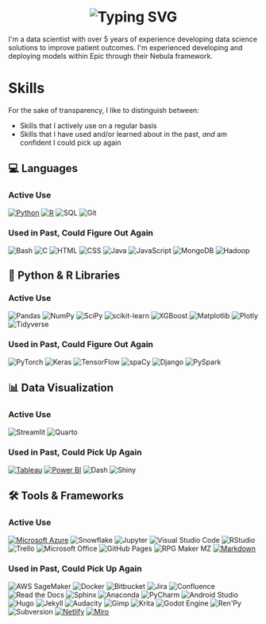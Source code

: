 <div align="center">
    <h1>
        <img src="https://readme-typing-svg.herokuapp.com?font=Jetbrains+mono&size=40&duration=3000&color=33FF33&center=true&vCenter=true&width=435&lines=Hi!;+I'm+Amanda+:);Welcome!;" alt="Typing SVG"/>
    </h1>
</div>

I'm a data scientist with over 5 years of experience developing data science solutions to improve patient outcomes. I'm experienced developing and deploying models within Epic through their Nebula framework.

# Skills

For the sake of transparency, I like to distinguish between:

* Skills that I actively use on a regular basis
* Skills that I have used and/or learned about in the past, *and* am confident I could pick up again 

## 💻 Languages

### Active Use

[![Python](https://img.shields.io/badge/Python-3776AB?logo=python&logoColor=fff)](#) [![R](https://img.shields.io/badge/R-%23276DC3.svg?logo=r&logoColor=white)](#) ![SQL](https://img.shields.io/badge/SQL-003857.svg?style=flat&logoColor=white) ![Git](https://img.shields.io/badge/Git-F05032?logo=git&logoColor=fff) 

### Used in Past, Could Figure Out Again

![Bash](https://img.shields.io/badge/Bash-4EAA25?logo=gnubash&logoColor=fff) ![C](https://img.shields.io/badge/C-00599C?logo=c&logoColor=white) ![HTML](https://img.shields.io/badge/HTML-%23E34F26.svg?logo=html5&logoColor=white) ![CSS](https://img.shields.io/badge/CSS-1572B6?logo=css3&logoColor=fff) ![Java](https://img.shields.io/badge/Java-%23ED8B00.svg?logo=openjdk&logoColor=white) ![JavaScript](https://img.shields.io/badge/JavaScript-F7DF1E?logo=javascript&logoColor=000) ![MongoDB](https://img.shields.io/badge/MongoDB-%234ea94b.svg?logo=mongodb&logoColor=white) ![Hadoop](https://img.shields.io/badge/Hadoop-66CCFF.svg?logo=apachehadoop&logoColor=white)

## 🐍 Python & R Libraries

### Active Use

![Pandas](https://img.shields.io/badge/-Pandas-%23150458.svg?style=flat&logo=pandas&logoColor=white) ![NumPy](https://img.shields.io/badge/-NumPy-%23013243.svg?style=flat&logo=numpy&logoColor=white) ![SciPy](https://img.shields.io/badge/-SciPy-%230C55A5.svg?style=flat&logo=scipy) ![scikit-learn](https://img.shields.io/badge/-scikit--learn-%23F7931E.svg?style=flat&logo=scikit-learn&logoColor=white) ![XGBoost](https://img.shields.io/badge/-XGBoost-05122A?style=flat&logo=xgboost) ![Matplotlib](https://custom-icon-badges.demolab.com/badge/Matplotlib-71D291?logo=matplotlib&logoColor=fff) ![Plotly](https://img.shields.io/badge/-Plotly-%233F4F75.svg?style=flat&logo=plotly&logoColor=white) ![Tidyverse](https://img.shields.io/badge/Tidyverse-1A1620?style=flat&logo=tidyverse&logoColor=white)

### Used in Past, Could Figure Out Again

![PyTorch](https://img.shields.io/badge/PyTorch-EE4C2C?style=flat&logo=pytorch&logoColor=white) ![Keras](https://img.shields.io/badge/Keras-D00000?style=flat&logo=keras&logoColor=white) ![TensorFlow](https://img.shields.io/badge/TensorFlow-FF6F00?style=flat&logo=tensorflow&logoColor=white) ![spaCy](https://img.shields.io/badge/spaCy-09A3D5?style=flat&logo=spacy&logoColor=white) ![Django](https://img.shields.io/badge/Django-092E20?style=flat&logo=django&logoColor=white) ![PySpark](https://img.shields.io/badge/PySpark-E25A1C?style=flat&logo=apachespark&logoColor=white)

## 📊 Data Visualization

### Active Use

![Streamlit](https://img.shields.io/badge/Streamlit-%23FE4B4B.svg?style=flat&logo=streamlit&logoColor=white) ![Quarto](https://img.shields.io/badge/Quarto-39729E?logo=Quarto&logoColor=fff)

### Used in Past, Could Pick Up Again

 [![Tableau](https://custom-icon-badges.demolab.com/badge/Tableau-0176D3?logo=tableau&logoColor=fff)](#) [![Power BI](https://custom-icon-badges.demolab.com/badge/Power%20BI-F1C912?logo=power-bi&logoColor=fff)](#) ![Dash](https://img.shields.io/badge/Dash-3E4348) ![Shiny](https://img.shields.io/badge/Shiny-39729E?logoColor=fff)

## 🛠️ Tools & Frameworks

### Active Use

[![Microsoft Azure](https://custom-icon-badges.demolab.com/badge/Microsoft%20Azure-0089D6?logo=msazure&logoColor=white)](#) ![Snowflake](https://img.shields.io/badge/Snowflake-%2329B5E8.svg?style=flat&logo=snowflake&logoColor=white)  ![Jupyter](https://img.shields.io/badge/Jupyter-F37626?logo=Jupyter&logoColor=fff) ![Visual Studio Code](https://custom-icon-badges.demolab.com/badge/Visual%20Studio%20Code-0078d7.svg?logo=vsc&logoColor=white) ![RStudio](https://img.shields.io/badge/RStudio-75AADB?style=flat&logo=rstudioide&logoColor=fff) ![Trello](https://img.shields.io/badge/Trello-0052CC?logo=trello&logoColor=fff) ![Microsoft Office](https://img.shields.io/badge/Microsoft_Office-D83B01?style=flat&logo=microsoft-office&logoColor=white) ![GitHub Pages](https://img.shields.io/badge/GitHub%20Pages-121013?logo=github&logoColor=white) ![RPG Maker MZ](https://img.shields.io/badge/RPG_Maker_MZ-3E4348) [![Markdown](https://img.shields.io/badge/Markdown-%23000000.svg?logo=markdown&logoColor=white)](#)

### Used in Past, Could Pick Up Again

![AWS SageMaker](https://img.shields.io/badge/AWS-%23FF9900.svg?logo=amazon-web-services&logoColor=white) ![Docker](https://img.shields.io/badge/Docker-2496ED?style=flat&logo=docker&logoColor=fff) ![Bitbucket](https://img.shields.io/badge/Bitbucket-0052CC?logo=bitbucket&logoColor=fff) ![Jira](https://img.shields.io/badge/Jira-%230A0FFF.svg?style=flat&logo=jira&logoColor=white) ![Confluence](https://img.shields.io/badge/Confluence-172B4D?logo=confluence&logoColor=fff) ![Read the Docs](https://img.shields.io/badge/Read%20the%20Docs-8CA1AF?logo=readthedocs&logoColor=fff) ![Sphinx](https://img.shields.io/badge/Sphinx-000?logo=sphinx&logoColor=fff) ![Anaconda](https://img.shields.io/badge/Anaconda-44A833?logo=anaconda&logoColor=fff) ![PyCharm](https://img.shields.io/badge/PyCharm-000?logo=pycharm&logoColor=fff) ![Android Studio](https://img.shields.io/badge/Android_Studio-3DDC84?logo=android+studio&logoColor=fff) ![Hugo](https://img.shields.io/badge/Hugo-FF4088?logo=hugo&logoColor=fff) ![Jekyll](https://img.shields.io/badge/Jekyll-C00?logo=jekyll&logoColor=fff) ![Audacity](https://img.shields.io/badge/Audacity-0000CC?logo=audacity&logoColor=white) ![Gimp](https://img.shields.io/badge/Gimp-5C5543?logo=gimp&logoColor=white) ![Krita](https://img.shields.io/badge/Krita-203759?logo=krita&logoColor=EEF37B) ![Godot Engine](https://img.shields.io/badge/Godot-%23FFFFFF.svg?logo=godot-engine) ![Ren'Py](https://img.shields.io/badge/Ren'Py-FF7F7F?logo=Renpy&logoColor=fff) ![Subversion](https://img.shields.io/badge/Subversion-809CC9?logo=subversion&logoColor=fff) [![Netlify](https://img.shields.io/badge/Netlify-%23000000.svg?logo=netlify&logoColor=#00C7B7)](#) [![Miro](https://img.shields.io/badge/Miro-050038?logo=miro&logoColor=fff)](#)
